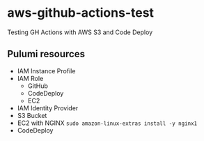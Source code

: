 # aws-github-actions-test
Testing GH Actions with AWS S3 and Code Deploy

## Pulumi resources

- IAM Instance Profile
- IAM Role
  - GitHub
  - CodeDeploy
  - EC2
- IAM Identity Provider
- S3 Bucket
- EC2 with NGINX ```sudo amazon-linux-extras install -y nginx1```
- CodeDeploy